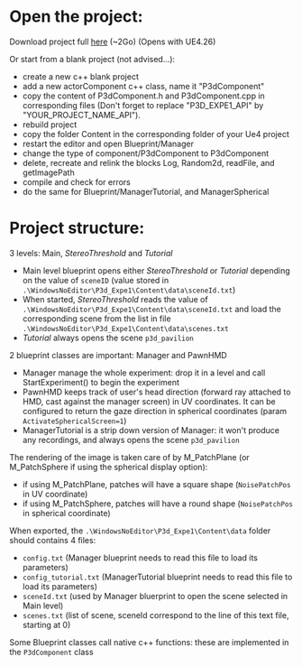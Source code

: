 # Open the project:

Download project full [here](TODO) (~2Go)
(Opens with UE4.26)

Or start from a blank project (not advised...):

* create a new c++ blank project
* add a new actorComponent c++ class, name it "P3dComponent"
* copy the content of P3dComponent.h and P3dComponent.cpp in corresponding files (Don't forget to replace "P3D_EXPE1_API" by "YOUR_PROJECT_NAME_API").
* rebuild project
* copy the folder Content in the corresponding folder of your Ue4 project
* restart the editor and open Blueprint/Manager
* change the type of component/P3dComponent to P3dComponent
* delete, recreate and relink the blocks Log, Random2d, readFile, and getImagePath
* compile and check for errors
* do the same for Blueprint/ManagerTutorial, and ManagerSpherical 

# Project structure:

3 levels: Main, *StereoThreshold* and *Tutorial*
* Main level blueprint opens either *StereoThreshold* or *Tutorial* depending on the value of ```sceneID``` (value stored in ```.\WindowsNoEditor\P3d_Expe1\Content\data\sceneId.txt```)
* When started, *StereoThreshold* reads the value of ```.\WindowsNoEditor\P3d_Expe1\Content\data\sceneId.txt``` and load the corresponding scene from the list in file ```.\WindowsNoEditor\P3d_Expe1\Content\data\scenes.txt```
* *Tutorial* always opens the scene ```p3d_pavilion```

2 blueprint classes are important: Manager and PawnHMD
* Manager manage the whole experiment: drop it in a level and call StartExperiment() to begin the experiment
* PawnHMD keeps track of user's head direction (forward ray attached to HMD, cast against the manager screen) in UV coordinates. It can be configured to return the gaze direction in spherical coordinates (param ```ActivateSphericalScreen=1```)
* ManagerTutorial is a strip down version of Manager: it won't produce any recordings, and always opens the scene ```p3d_pavilion```

The rendering of the image is taken care of by M_PatchPlane (or M_PatchSphere if using the spherical display option): 
* if using M_PatchPlane, patches will have a square shape (```NoisePatchPos``` in UV coordinate)
* if using M_PatchSphere, patches will have a round shape (```NoisePatchPos``` in spherical coordinate)

When exported, the ```.\WindowsNoEditor\P3d_Expe1\Content\data``` folder should contains 4 files:
* ```config.txt``` (Manager blueprint needs to read this file to load its parameters)
* ```config_tutorial.txt``` (ManagerTutorial blueprint needs to read this file to load its parameters)
* ```sceneId.txt``` (used by Manager bluerprint to open the scene selected in Main level)
* ```scenes.txt``` (list of scene, sceneId correspond to the line of this text file, starting at 0)

Some Blueprint classes call native c++ functions: these are implemented in the ```P3dComponent``` class
